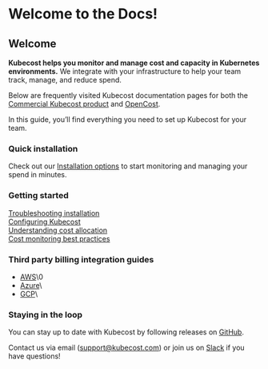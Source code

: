# Welcome to the Docs!

## Welcome

**Kubecost helps you monitor and manage cost and capacity in Kubernetes environments.** We integrate with your infrastructure to help your team track, manage, and reduce spend.

Below are frequently visited Kubecost documentation pages for both the [Commercial Kubecost product](http://kubecost.com) and [OpenCost](https://www.opencost.io/).

In this guide, you’ll find everything you need to set up Kubecost for your team.

### Quick installation

Check out our [Installation options](https://guide.kubecost.com/hc/en-us/articles/4407601821207) to start monitoring and managing your spend in minutes.

### Getting started

[Troubleshooting installation](https://guide.kubecost.com/hc/en-us/articles/4407601830679)\
[Configuring Kubecost](https://guide.kubecost.com/hc/en-us/articles/4407595947799)\
[Understanding cost allocation](https://guide.kubecost.com/hc/en-us/articles/4407601807383)\
[Cost monitoring best practices](http://blog.kubecost.com/blog/cost-monitoring/)

### Third party billing integration guides

* [AWS](/aws-cloud-integrations.md)\0
* [Azure](azure-out-of-cluster.md)\
* [GCP](gcp-out-of-cluster.md)\

### Staying in the loop

You can stay up to date with Kubecost by following releases on [GitHub](https://github.com/kubecost/cost-analyzer-helm-chart/releases).

Contact us via email ([support@kubecost.com](mailto:support@kubecost.com)) or join us on [Slack](https://join.slack.com/t/kubecost/shared\_invite/zt-1dz4a0bb4-InvSsHr9SQsT\_D5PBle2rw) if you have questions!

<!--- {"article":"4407763013271","section":"1500002777682","permissiongroup":"1500001277122"} --->
